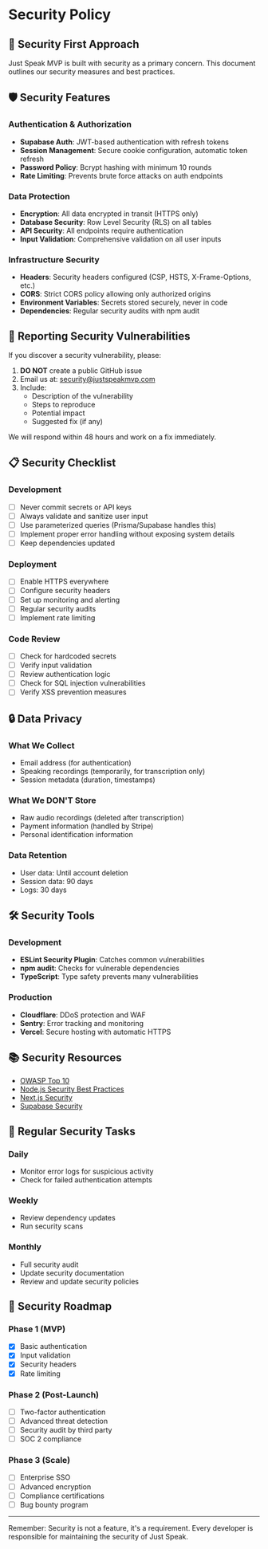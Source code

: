 # Security Policy

## 🔐 Security First Approach

Just Speak MVP is built with security as a primary concern. This document outlines our security measures and best practices.

## 🛡️ Security Features

### Authentication & Authorization
- **Supabase Auth**: JWT-based authentication with refresh tokens
- **Session Management**: Secure cookie configuration, automatic token refresh
- **Password Policy**: Bcrypt hashing with minimum 10 rounds
- **Rate Limiting**: Prevents brute force attacks on auth endpoints

### Data Protection
- **Encryption**: All data encrypted in transit (HTTPS only)
- **Database Security**: Row Level Security (RLS) on all tables
- **API Security**: All endpoints require authentication
- **Input Validation**: Comprehensive validation on all user inputs

### Infrastructure Security
- **Headers**: Security headers configured (CSP, HSTS, X-Frame-Options, etc.)
- **CORS**: Strict CORS policy allowing only authorized origins
- **Environment Variables**: Secrets stored securely, never in code
- **Dependencies**: Regular security audits with npm audit

## 🚨 Reporting Security Vulnerabilities

If you discover a security vulnerability, please:

1. **DO NOT** create a public GitHub issue
2. Email us at: security@justspeakmvp.com
3. Include:
   - Description of the vulnerability
   - Steps to reproduce
   - Potential impact
   - Suggested fix (if any)

We will respond within 48 hours and work on a fix immediately.

## 📋 Security Checklist

### Development
- [ ] Never commit secrets or API keys
- [ ] Always validate and sanitize user input
- [ ] Use parameterized queries (Prisma/Supabase handles this)
- [ ] Implement proper error handling without exposing system details
- [ ] Keep dependencies updated

### Deployment
- [ ] Enable HTTPS everywhere
- [ ] Configure security headers
- [ ] Set up monitoring and alerting
- [ ] Regular security audits
- [ ] Implement rate limiting

### Code Review
- [ ] Check for hardcoded secrets
- [ ] Verify input validation
- [ ] Review authentication logic
- [ ] Check for SQL injection vulnerabilities
- [ ] Verify XSS prevention measures

## 🔒 Data Privacy

### What We Collect
- Email address (for authentication)
- Speaking recordings (temporarily, for transcription only)
- Session metadata (duration, timestamps)

### What We DON'T Store
- Raw audio recordings (deleted after transcription)
- Payment information (handled by Stripe)
- Personal identification information

### Data Retention
- User data: Until account deletion
- Session data: 90 days
- Logs: 30 days

## 🛠️ Security Tools

### Development
- **ESLint Security Plugin**: Catches common vulnerabilities
- **npm audit**: Checks for vulnerable dependencies
- **TypeScript**: Type safety prevents many vulnerabilities

### Production
- **Cloudflare**: DDoS protection and WAF
- **Sentry**: Error tracking and monitoring
- **Vercel**: Secure hosting with automatic HTTPS

## 📚 Security Resources

- [OWASP Top 10](https://owasp.org/Top10/)
- [Node.js Security Best Practices](https://nodejs.org/en/docs/guides/security/)
- [Next.js Security](https://nextjs.org/docs/advanced-features/security-headers)
- [Supabase Security](https://supabase.com/docs/guides/platform/security)

## 🔄 Regular Security Tasks

### Daily
- Monitor error logs for suspicious activity
- Check for failed authentication attempts

### Weekly
- Review dependency updates
- Run security scans

### Monthly
- Full security audit
- Update security documentation
- Review and update security policies

## 🚀 Security Roadmap

### Phase 1 (MVP)
- [x] Basic authentication
- [x] Input validation
- [x] Security headers
- [x] Rate limiting

### Phase 2 (Post-Launch)
- [ ] Two-factor authentication
- [ ] Advanced threat detection
- [ ] Security audit by third party
- [ ] SOC 2 compliance

### Phase 3 (Scale)
- [ ] Enterprise SSO
- [ ] Advanced encryption
- [ ] Compliance certifications
- [ ] Bug bounty program

---

Remember: Security is not a feature, it's a requirement. Every developer is responsible for maintaining the security of Just Speak.